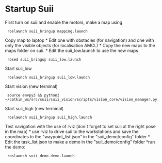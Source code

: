 # Startup Suii

First turn on suii and enable the motors, make a map using  

```
 roslaunch suii_bringup mapping.launch
```

 Copy map to laptop * Edit one with obstacles (for navigation) and one with only the visible objects  (for localisation AMCL) * Copy the new maps to the maps folder on suii. * Edit the suii_low.launch to use the new maps 

```
 rosed suii_bringup suii_low.launch
```

 Start suii_low 

```
 roslaunch suii_bringup suii_low.launch
```

 Start vision (new terminal)  

```
 source envpy3 && python3 ~/catkin_ws/src/suii/suii_vision/scripts/vision_core/vision_manager.py
```

 Start suii_high (new terminal) 

```
 roslaunch suii_bringup suii_high.launch
```

 Test navigation with the use of rviz (don`t forget to set suii at the right pose in the map) * use rviz to drive suii to the workstations and save the coordinates to the "waypoint_list.json" in the "suii_demo/config" folder * Edit the task_list.json to make a demo in the "suii_demo/config" folder *run the demo: 

```
 roslaunch suii_demo demo.launch
```
